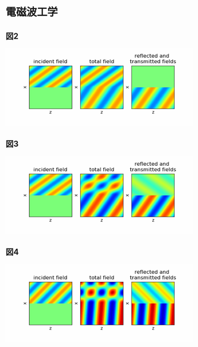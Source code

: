 # 電磁波工学
## 図2
<img src='./fig2.gif'></imb>

## 図3
<img src='./fig3.gif'></imb>

## 図4
<img src='./fig4.gif'></imb>
